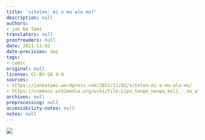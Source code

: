 ```yaml
---
title: 'sitelen: mi o mu ala mu?'
description: null
authors:
- jan Ke Tami
translators: null
proofreaders: null
date: 2021-11-02
date-precision: day
tags:
- comic
original: null
license: CC-BY-SA 4.0
sources:
- https://janketami.wordpress.com/2021/11/02/sitelen-mi-o-mu-ala-mu/
- https://commons.wikimedia.org/wiki/File:Lipu_tenpo_nanpa_moli_-_mu_ala_mu.png
archives: null
preprocessing: null
accessibility-notes: null
notes: null
---
```


![](https://upload.wikimedia.org/wikipedia/commons/f/f5/Lipu_tenpo_nanpa_moli_-_mu_ala_mu.png)